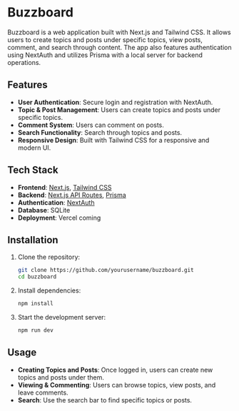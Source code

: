 # Buzzboard

Buzzboard is a web application built with Next.js and Tailwind CSS. It allows users to create topics and posts under specific topics, view posts, comment, and search through content. The app also features authentication using NextAuth and utilizes Prisma with a local server for backend operations.

## Features

- **User Authentication**: Secure login and registration with NextAuth.
- **Topic & Post Management**: Users can create topics and posts under specific topics.
- **Comment System**: Users can comment on posts.
- **Search Functionality**: Search through topics and posts.
- **Responsive Design**: Built with Tailwind CSS for a responsive and modern UI.

## Tech Stack

- **Frontend**: [Next.js](https://nextjs.org/), [Tailwind CSS](https://tailwindcss.com/)
- **Backend**: [Next.js API Routes](https://nextjs.org/docs/api-routes/introduction), [Prisma](https://www.prisma.io/)
- **Authentication**: [NextAuth](https://next-auth.js.org/)
- **Database**: SQLite
- **Deployment**: Vercel coming 

## Installation

1. Clone the repository:

   ```bash
   git clone https://github.com/yourusername/buzzboard.git
   cd buzzboard
2. Install dependencies:

   ```bash
   npm install
3. Start the development server:

   ```bash
   npm run dev
## Usage

- **Creating Topics and Posts**: Once logged in, users can create new topics and posts under them.
- **Viewing & Commenting**: Users can browse topics, view posts, and leave comments.
- **Search**: Use the search bar to find specific topics or posts.
